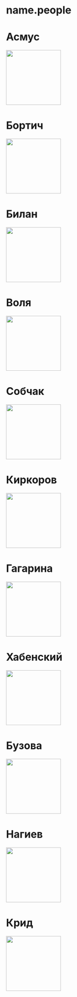 # name.people


<!DOCTYPE html>
<html lang="en">
<head>
	<meta charset="UTF-8">
	<meta name="viewport" content="width=device-width, initial-scale=1.0">
	<title>Russian people</title>
</head>
<body>
<div id="main">

<h1>Асмус</h1>
<img src=https://user-images.githubusercontent.com/119897956/205757063-ce9143ac-5628-4e61-93ac-77dc37faeadb.jpg width=150 height=150>
<br>

<h1>Бортич</h1>
<img src=https://user-images.githubusercontent.com/119897956/205754302-04c3ca3d-a28a-4739-9f5a-e9d3901ac9be.jpg width=150 height=150>
<br>


<h1>Билан</h1>
<img src=https://user-images.githubusercontent.com/119897956/205754468-f8f21f32-4279-4259-960a-f7943745658f.jpg width=150 height=150>
<br>
<h1>Воля</h1>
<img src=https://user-images.githubusercontent.com/119897956/205755870-cea036a7-ec55-4bc9-8497-881defa6b445.jpg width=150 height=150>
<br>

<h1>Собчак</h1>
<img src=https://user-images.githubusercontent.com/119897956/205754586-ed4137c6-85e3-47b9-8ca7-53d4fa593e82.jpg width=150 height=150>
<br>
<h1>Киркоров</h1>
<img src=https://user-images.githubusercontent.com/119897956/205754674-c42dbd9e-3fa2-4793-8c69-fae38eedc838.jpg width=150 height=150>
<br>
<h1>Гагарина</h1>
<img src=https://user-images.githubusercontent.com/119897956/205754768-5810c443-3817-493a-8744-dab48de83787.jpg width=150 height=150>
<br>
<h1>Хабенский</h1>
<img src=https://user-images.githubusercontent.com/119897956/205755626-4fa2481d-891c-4edf-b7ae-e229a107afd4.jpg width=150 height=150>
<br>


<h1>Бузова</h1>
<img src=https://user-images.githubusercontent.com/119897956/205755191-faaac9ba-4c93-47de-ac23-4087b0c221bc.jpg
 width=150 height=150>
<br>

<h1>Нагиев</h1>
<img src=https://user-images.githubusercontent.com/119897956/205755157-ad2b7b1d-de87-4ce2-94e1-777e7b9af7de.jpg width=150 height=150>
<br>

<h1>Крид</h1>
<img src=https://user-images.githubusercontent.com/119897956/205755123-0b6fa9cb-8700-4450-b3ad-811f4f0912d4.jpg width=150 height=150>
<br>

</div>	
</body>
</html>
